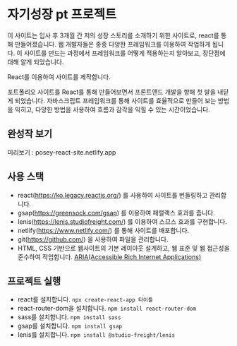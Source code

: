 # 자기성장 pt 프로젝트

이 사이트는 입사 후 3개월 간 저의 성장 스토리를 소개하기 위한 사이트로, react를 통해 만들어졌습니다.
웹 개발자들은 종종 다양한 프레임워크를 이용하여 작업하게 됩니다. 
이 사이트를 만드는 과정에서 프레임워크를 어떻게 적용하는지 알아보고, 장단점에 대해 알게 되었습니다.

React를 이용하여 사이트를 제작합니다. 

포트폴리오 사이트를 React를 통해 만들어보면서 프론트앤드 개발을 향해 첫 발을 내딛게 되었습니다.
자바스크립트 프레임워크를 통해 사이트를 효율적으로 만들어 보는 방법을 익히고,
다양한 방법을 사용하여 흐름과 감각을 익힐 수 있는 시간이었습니다.

## 완성작 보기 
미리보기 : posey-react-site.netlify.app

## 사용 스택
- react(https://ko.legacy.reactjs.org/) 를 사용하여 사이트를 번들링하고 관리합니다.
- gsap(https://greensock.com/gsap) 를 이용하여 패럴랙스 효과를 줍니다.
- lenis(https://lenis.studiofreight.com/) 를 이용하여 스므스 효과를 구현합니다.
- netlify(https://www.netlify.com/) 를 통해 사이트를 배포합니다.
- git(https://github.com/) 을 사용하여 파일을 관리합니다.
- HTML, CSS 기반으로 웹사이트의 기본 레이아웃 설계하고, 웹 표준 및 웹 접근성을 준수하여 작업합니다. 
[ARIA(Accessible Rich Internet Applications)](https://developer.mozilla.org/en-US/docs/Web/Accessibility/ARIA/Roles)

## 프로젝트 실행
- react를 설치합니다. `npx create-react-app 타이틀`
- react-router-dom을 설치합니다. `npm install react-router-dom`
- sass를 설치합니다. `npm install sass`
- gsap를 설치합니다. `npm install gsap`
- lenis를 설치합니다. `npm install @studio-freight/lenis`
